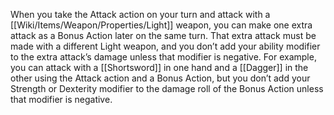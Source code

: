 When you take the Attack action on your turn and attack with a [[Wiki/Items/Weapon/Properties/Light]] weapon, you can make one extra attack as a Bonus Action later on the same turn. That extra attack must be made with a different Light weapon, and you don’t add your ability modifier to the extra attack’s damage unless that modifier is negative. For example, you can attack with a [[Shortsword]] in one hand and a [[Dagger]] in the other using the Attack action and a Bonus Action, but you don’t add your Strength or Dexterity modifier to the damage roll of the Bonus Action unless that modifier is negative.